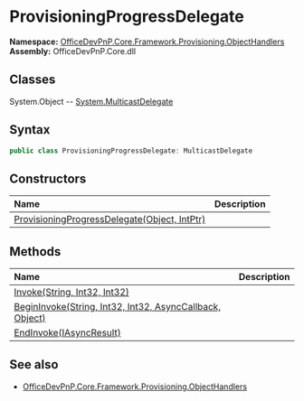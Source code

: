 # ProvisioningProgressDelegate

**Namespace:** [OfficeDevPnP.Core.Framework.Provisioning.ObjectHandlers](OfficeDevPnP.Core.Framework.Provisioning.ObjectHandlers.md)
**Assembly:** OfficeDevPnP.Core.dll
## Classes
System.Object
-- [System.MulticastDelegate](System.MulticastDelegate.md)
## Syntax
```C#
public class ProvisioningProgressDelegate: MulticastDelegate
```
## Constructors
|**Name**|**Description**|
|:-----|:-----|
| [ProvisioningProgressDelegate(Object, IntPtr)](ProvisioningProgressDelegateconstructor1details.md) | 
## Methods
|**Name**|**Description**|
|:-----|:-----|
| [Invoke(String, Int32, Int32)](ProvisioningProgressDelegateInvokeStringInt32Int32.md) | 
| [BeginInvoke(String, Int32, Int32, AsyncCallback, Object)](ProvisioningProgressDelegateBeginInvokeStringInt32Int32AsyncCallbackObject.md) | 
| [EndInvoke(IAsyncResult)](ProvisioningProgressDelegateEndInvokeIAsyncResult.md) | 
## See also
- [OfficeDevPnP.Core.Framework.Provisioning.ObjectHandlers](OfficeDevPnP.Core.Framework.Provisioning.ObjectHandlers.md)
